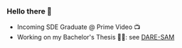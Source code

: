 ### Hello there 👋

- Incoming SDE Graduate @ Prime Video 📺
- Working on my Bachelor's Thesis 🧑‍🎓: see [DARE-SAM](https://github.com/Gobbees/dare-sam)

<!--
**Gobbees/Gobbees** is a ✨ _special_ ✨ repository because its `README.md` (this file) appears on your GitHub profile.

Here are some ideas to get you started:

- 🔭 I’m currently working on ...
- 🌱 I’m currently learning ...
- 👯 I’m looking to collaborate on ...
- 🤔 I’m looking for help with ...
- 💬 Ask me about ...
- 📫 How to reach me: ...
- 😄 Pronouns: ...
- ⚡ Fun fact: ...
-->
